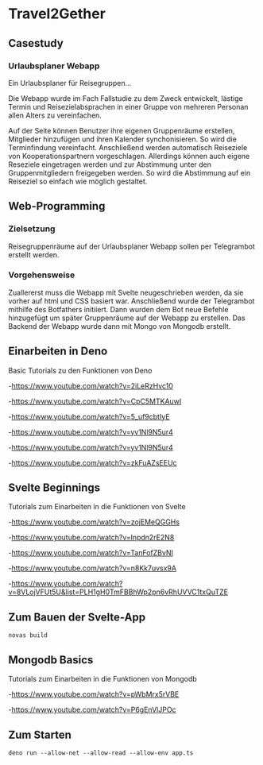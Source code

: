 # Travel2Gether

## Casestudy

### Urlaubsplaner Webapp
Ein Urlaubsplaner für Reisegruppen...

Die Webapp wurde im Fach Fallstudie zu dem Zweck entwickelt, lästige Termin und Reisezielabsprachen in einer Gruppe von mehreren Personan allen Alters zu vereinfachen. 

Auf der Seite können Benutzer ihre eigenen Gruppenräume erstellen, Mitglieder hinzufügen und ihren Kalender synchonisieren. So wird die Terminfindung vereinfacht. Anschließend werden automatisch Reiseziele von Kooperationspartnern vorgeschlagen. Allerdings können auch eigene Reseziele eingetragen werden und zur Abstimmung unter den Gruppenmitgliedern freigegeben werden. So wird die Abstimmung auf ein Reiseziel so einfach wie möglich gestaltet.

## Web-Programming

### Zielsetzung
Reisegruppenräume auf der Urlaubsplaner Webapp sollen per Telegrambot erstellt werden.

### Vorgehensweise
Zuallererst muss die Webapp mit Svelte neugeschrieben werden, da sie vorher auf html und CSS basiert war.
Anschließend wurde der Telegrambot mithilfe des Botfathers initiiert. Dann wurden dem Bot neue Befehle hinzugefügt um später Gruppenräume auf der Webapp zu erstellen.
Das Backend der Webapp wurde dann mit Mongo von Mongodb erstellt.

## Einarbeiten in Deno
Basic Tutorials zu den Funktionen von Deno

-https://www.youtube.com/watch?v=2iLeRzHvc10

-https://www.youtube.com/watch?v=CpC5MTKAuwI

-https://www.youtube.com/watch?v=5_uf9cbtIyE

-https://www.youtube.com/watch?v=yv1Nl9N5ur4

-https://www.youtube.com/watch?v=yv1Nl9N5ur4

-https://www.youtube.com/watch?v=zkFuAZsEEUc

## Svelte Beginnings
Tutorials zum Einarbeiten in die Funktionen von Svelte

-https://www.youtube.com/watch?v=zojEMeQGGHs

-https://www.youtube.com/watch?v=lnpdn2rE2N8

-https://www.youtube.com/watch?v=TanFofZBvNI

-https://www.youtube.com/watch?v=n8Kk7uvsx9A

-https://www.youtube.com/watch?v=8VLojVFUt5U&list=PLH1gH0TmFBBhWp2pn6vRhUVVC1txQuTZE

## Zum Bauen der Svelte-App
```
novas build
```
## Mongodb Basics
Tutorials zum Einarbeiten in die Funktionen von Mongodb

-https://www.youtube.com/watch?v=pWbMrx5rVBE

-https://www.youtube.com/watch?v=P6gEnVlJPOc

## Zum Starten
```
deno run --allow-net --allow-read --allow-env app.ts
```

